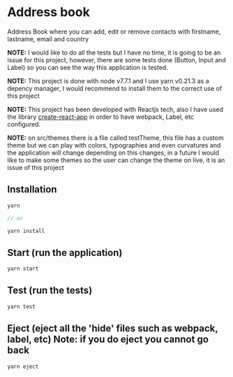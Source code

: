 # Address book

Address Book where you can add, edit or remove contacts with firstname, lastname, email and country

**NOTE:** I would like to do all the tests but I have no time, it is going to be an issue for this project, however, there are some tests done (Button, Input and Label) so you can see the way this application is tested.

**NOTE:** This project is done with node v7.7.1 and I use yarn v0.21.3 as a depency manager, I would recommend to install them to the correct use of this project

**NOTE:** This project has been developed with Reactjs tech, also I have used the library [create-react-app](https://facebook.github.io/react/blog/2016/07/22/create-apps-with-no-configuration.html) in order to have webpack, Label, etc configured.

**NOTE:** on src/themes there is a file called testTheme, this file has a custom theme but we can play with colors, typographies and even curvatures and the application will change depending on this changes, in a future I would like to make some themes so the user can change the theme on live, it is an issue of this project

## Installation
```js
yarn

// or

yarn install
```

## Start (run the application)
```js
yarn start
```

## Test (run the tests)
```js
yarn test
```

## Eject (eject all the 'hide' files such as webpack, label, etc) Note: if you do eject you cannot go back
```js
yarn eject
```